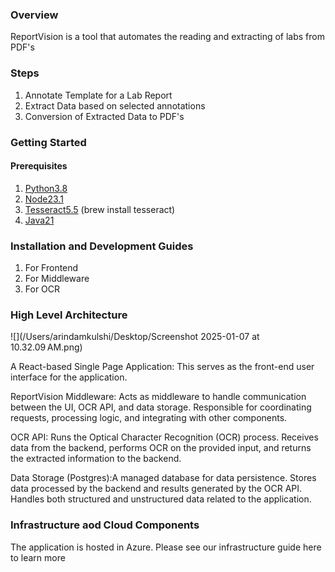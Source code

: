 
### Overview

ReportVision is a tool that automates the reading and extracting of labs from PDF's

### Steps

1. Annotate Template for a Lab Report
2. Extract Data based on selected annotations
3. Conversion of Extracted Data to PDF's 

### Getting Started

#### Prerequisites

1. [Python3.8](https://www.python.org/downloads/)
2. [Node23.1](https://nodejs.org/en/download)
3. [Tesseract5.5](https://formulae.brew.sh/formula/tesseract) (brew install tesseract)
4. [Java21](https://www.oracle.com/java/technologies/downloads/)

### Installation and Development Guides

1. For Frontend
2. For Middleware
3. For OCR

### High Level Architecture

![](/Users/arindamkulshi/Desktop/Screenshot 2025-01-07 at 10.32.09 AM.png)

A React-based Single Page Application: This serves as the front-end user interface for the application.

ReportVision Middleware: Acts as middleware to handle communication between the UI, OCR API, and data storage.
Responsible for coordinating requests, processing logic, and integrating with other components.

OCR API: Runs the Optical Character Recognition (OCR) process.
Receives data from the backend, performs OCR on the provided input, and returns the extracted information to the backend.

Data Storage (Postgres):A managed database for data persistence.
Stores data processed by the backend and results generated by the OCR API.
Handles both structured and unstructured data related to the application.

### Infrastructure aod Cloud Components 

The application is hosted in Azure. Please see our infrastructure guide here to learn more







